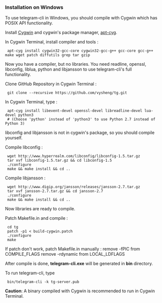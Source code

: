 ### Installation on Windows
To use telegram-cli in Windows, you should compile with Cygwin which has POSIX API functionality.

Install [Cygwin](https://www.cygwin.com/) and cygwin's package manager, [apt-cyg](https://github.com/transcode-open/apt-cyg).

In Cygwin Terminal, install compiler and tools :

     apt-cyg install cygwin32-gcc-core cygwin32-gcc-g++ gcc-core gcc-g++ make wget patch diffutils grep tar gzip

Now you have a compiler, but no libraries. You need readline, openssl, libconfig, liblua, python and libjansson to use telegram-cli's full functionality.


Clone GitHub Repository in Cygwin Terminal :

     git clone --recursive https://github.com/vysheng/tg.git


In Cygwin Terminal, type : 

     apt-cyg install libevent-devel openssl-devel libreadline-devel lua-devel python3
     # (Choose 'python' instead of 'python3' to use Python 2.7 instead of Python 3)

libconfig and libjansson is not in cygwin's package, so you should compile yourself.

Compile libconfig :
     
     wget http://www.hyperrealm.com/libconfig/libconfig-1.5.tar.gz
     tar xvf libconfig-1.5.tar.gz && cd libconfig-1.5
     ./configure
     make && make install && cd ..

Compile libjansson :

     wget http://www.digip.org/jansson/releases/jansson-2.7.tar.gz
     tar xvf jansson-2.7.tar.gz && cd jansson-2.7
     ./configure
     make && make install && cd ..

Now libraries are ready to compile.


Patch Makefile.in and compile :

     cd tg
     patch -p1 < build-cygwin.patch
     ./configure
     make

If patch don't work, patch Makefile.in manually :
     remove -fPIC from COMPILE_FLAGS
     remove -rdynamic from LOCAL_LDFLAGS

After compile is done, **telegram-cli.exe** will be generated in **bin** directory.

To run telegram-cli, type
     
     bin/telegram-cli -k tg-server.pub

**Caution**: A binary compiled with Cygwin is recommended to run in Cygwin Terminal.
